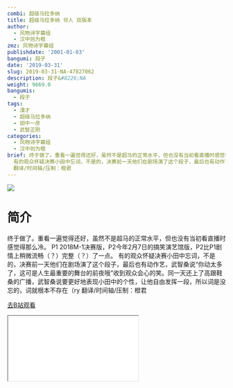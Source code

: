 ```yaml
---
combi: 超级马拉多纳
title: 超级马拉多纳 邻人 双版本
author:
  - 风物诗字幕组
  - 汉中则为橙
zmz: 风物诗字幕组
publishdate: '2001-01-03'
bangumi: 段子
date: '2019-03-31'
slug: 2019-03-31-NA-47827062
description: 段子&#8226;NA
weight: 9669.0
bangumis:
  - 段子
tags:
  - 漫才
  - 超级马拉多纳
  - 田中一彦
  - 武智正刚
categories:
  - 风物诗字幕组
  - 汉中则为橙
brief: 终于做了。重看一遍觉得还好，虽然不是超马的正常水平，但也没有当初看直播时感觉得那么冷。 P1 2018M-1决赛版，P2今年2月7日的搞笑演艺馆版，P2比P1剧情上稍微流畅（？）完整（？）了一点。
  有的观众怀疑决赛小田中忘词，不是的，决赛前一天他们在剧场演了这个段子，最后也有动作艺，武智桑说“你动太多了，这可是人生最重要的舞台的前夜哦”收到观众会心的笑。同一天还上了高跟鞋桑的广播，武智桑说要更好地表现小田中的个性，让他自由发挥一段，所以词是没忘的，词就根本不存在（ry
  翻译/时间轴/压制：橙君
---
```

![](https://i.imgur.com/PqF3Yq0.jpg)
# 简介  
终于做了。重看一遍觉得还好，虽然不是超马的正常水平，但也没有当初看直播时感觉得那么冷。
P1 2018M-1决赛版，P2今年2月7日的搞笑演艺馆版，P2比P1剧情上稍微流畅（？）完整（？）了一点。
有的观众怀疑决赛小田中忘词，不是的，决赛前一天他们在剧场演了这个段子，最后也有动作艺，武智桑说“你动太多了，这可是人生最重要的舞台的前夜哦”收到观众会心的笑。同一天还上了高跟鞋桑的广播，武智桑说要更好地表现小田中的个性，让他自由发挥一段，所以词是没忘的，词就根本不存在（ry
翻译/时间轴/压制：橙君  

[去B站观看](https://www.bilibili.com/video/av47827062/)
<div class ="resp-container"><iframe class="testiframe" src="//player.bilibili.com/player.html?aid=47827062"", scrolling="no", allowfullscreen="true" > </iframe></div> 
